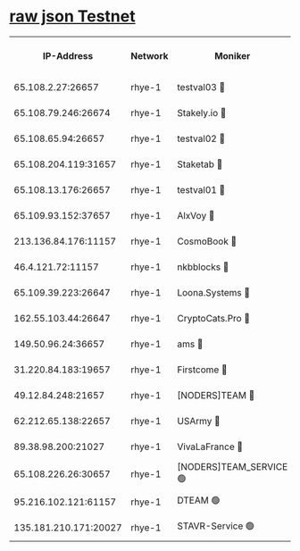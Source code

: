 
[raw json Testnet](https://rpc-check.quickt.stavr.tech/quickt/rpc-quickt-result.json)
=


<table><tr><th>IP-Address</th><th>Network</th><th>Moniker</th><th>Latest Block Height</th><th>Earliest Block Height</th><th>Catching Up</th><th>Tx Index</th><th>Voting Power</th><th>Scan Time</th></tr><tr><td>65.108.2.27:26657</td><td>rhye-1</td><td>testval03 🔴</td><td>3673171</td><td>1</td><td>False</td><td>on</td><td>5002050</td><td>2023-12-18T18:58:00.935320333UTC</td></tr><tr><td>65.108.79.246:26674</td><td>rhye-1</td><td>Stakely.io 🔴</td><td>3673172</td><td>1</td><td>False</td><td>on</td><td>10</td><td>2023-12-18T18:58:03.316478055UTC</td></tr><tr><td>65.108.65.94:26657</td><td>rhye-1</td><td>testval02 🔴</td><td>3673172</td><td>1</td><td>False</td><td>on</td><td>5002050</td><td>2023-12-18T18:58:04.065231306UTC</td></tr><tr><td>65.108.204.119:31657</td><td>rhye-1</td><td>Staketab 🔴</td><td>3673172</td><td>1</td><td>False</td><td>on</td><td>9900</td><td>2023-12-18T18:58:06.796578779UTC</td></tr><tr><td>65.108.13.176:26657</td><td>rhye-1</td><td>testval01 🔴</td><td>3673173</td><td>1</td><td>False</td><td>on</td><td>9582010</td><td>2023-12-18T18:58:07.457630375UTC</td></tr><tr><td>65.109.93.152:37657</td><td>rhye-1</td><td>AlxVoy 🔴</td><td>3673171</td><td>433101</td><td>False</td><td>on</td><td>92921</td><td>2023-12-18T18:57:57.788450510UTC</td></tr><tr><td>213.136.84.176:11157</td><td>rhye-1</td><td>CosmoBook 🔴</td><td>3673177</td><td>1674001</td><td>False</td><td>off</td><td>1528057</td><td>2023-12-18T18:58:35.380722702UTC</td></tr><tr><td>46.4.121.72:11157</td><td>rhye-1</td><td>nkbblocks 🔴</td><td>3673170</td><td>1781001</td><td>False</td><td>on</td><td>81901</td><td>2023-12-18T18:57:50.787831199UTC</td></tr><tr><td>65.109.39.223:26647</td><td>rhye-1</td><td>Loona.Systems 🔴</td><td>3673172</td><td>3287001</td><td>False</td><td>off</td><td>9949</td><td>2023-12-18T18:58:06.470316171UTC</td></tr><tr><td>162.55.103.44:26647</td><td>rhye-1</td><td>CryptoCats.Pro 🔴</td><td>3673178</td><td>3287001</td><td>False</td><td>off</td><td>9999</td><td>2023-12-18T18:58:39.979332930UTC</td></tr><tr><td>149.50.96.24:36657</td><td>rhye-1</td><td>ams 🔴</td><td>3673176</td><td>3355501</td><td>False</td><td>on</td><td>10895</td><td>2023-12-18T18:58:24.789229262UTC</td></tr><tr><td>31.220.84.183:19657</td><td>rhye-1</td><td>Firstcome 🔴</td><td>3673171</td><td>3395933</td><td>False</td><td>off</td><td>732206</td><td>2023-12-18T18:58:00.602951845UTC</td></tr><tr><td>49.12.84.248:21657</td><td>rhye-1</td><td>[NODERS]TEAM 🔴</td><td>3673178</td><td>3550632</td><td>False</td><td>on</td><td>59990</td><td>2023-12-18T18:58:37.680595881UTC</td></tr><tr><td>62.212.65.138:22657</td><td>rhye-1</td><td>USArmy 🔴</td><td>3673171</td><td>3621001</td><td>False</td><td>on</td><td>7920</td><td>2023-12-18T18:58:00.212927856UTC</td></tr><tr><td>89.38.98.200:21027</td><td>rhye-1</td><td>VivaLaFrance 🔴</td><td>3673170</td><td>3647901</td><td>False</td><td>off</td><td>10000</td><td>2023-12-18T18:57:55.221131985UTC</td></tr><tr><td>65.108.226.26:30657</td><td>rhye-1</td><td>[NODERS]TEAM_SERVICE 🟢</td><td>3673172</td><td>3654001</td><td>False</td><td>on</td><td>0</td><td>2023-12-18T18:58:07.134484970UTC</td></tr><tr><td>95.216.102.121:61157</td><td>rhye-1</td><td>DTEAM 🟢</td><td>3673172</td><td>3667401</td><td>False</td><td>on</td><td>0</td><td>2023-12-18T18:58:03.686163389UTC</td></tr><tr><td>135.181.210.171:20027</td><td>rhye-1</td><td>STAVR-Service 🟢</td><td>3673174</td><td>3671001</td><td>False</td><td>on</td><td>0</td><td>2023-12-18T18:58:18.009682781UTC</td></tr></table>